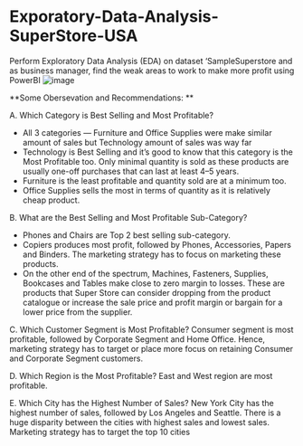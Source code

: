 # Exporatory-Data-Analysis-SuperStore-USA
Perform Exploratory Data Analysis (EDA) on dataset ‘SampleSuperstore and as business manager, find the weak areas to work to make more profit
using PowerBI
![image](https://github.com/minhthu1012/Exporatory-Data-Analysis-SuperStore-USA/assets/109708451/f869327c-7718-4327-b537-095d39357145)

**Some Obersevation and Recommendations: **

A. Which Category is Best Selling and Most Profitable?
- All 3 categories — Furniture and Office Supplies were make similar amount of sales but Technology amount of sales was way far
- Technology is Best Selling and it’s good to know that this category is the Most Profitable too. Only minimal quantity is sold as these products are usually one-off purchases that can last at least 4–5 years.
- Furniture is the least profitable and quantity sold are at a minimum too.
- Office Supplies sells the most in terms of quantity as it is relatively cheap product.

B. What are the Best Selling and Most Profitable Sub-Category?
- Phones and Chairs are Top 2 best selling sub-category.
- Copiers produces most profit, followed by Phones, Accessories, Papers and Binders. The marketing strategy has to focus on marketing these products.
- On the other end of the spectrum, Machines, Fasteners, Supplies, Bookcases and Tables make close to zero margin to losses. These are products that Super Store can consider dropping from the product catalogue or increase the sale price and profit margin or bargain for a lower price from the supplier.

C. Which Customer Segment is Most Profitable?
Consumer segment is most profitable, followed by Corporate Segment and Home Office. Hence, marketing strategy has to target or place more focus on retaining Consumer and Corporate Segment customers.

D. Which Region is the Most Profitable?
East and West region are most profitable.

E. Which City has the Highest Number of Sales?
New York City has the highest number of sales, followed by Los Angeles and Seattle. There is a huge disparity between the cities with highest sales and lowest sales. Marketing strategy has to target the top 10 cities 
